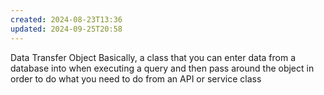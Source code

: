 ```yaml
---
created: 2024-08-23T13:36
updated: 2024-09-25T20:58
---
```

Data Transfer Object
Basically, a class that you can enter data from a database into when executing a query and then pass around the object in order to do what you need to do from an API or service class